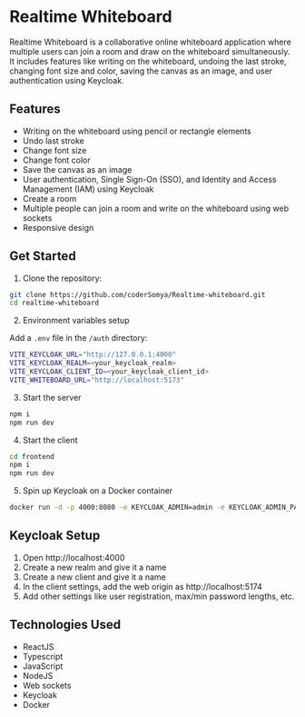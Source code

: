 # Realtime Whiteboard

Realtime Whiteboard is a collaborative online whiteboard application where multiple users can join a room and draw on the whiteboard simultaneously. It includes features like writing on the whiteboard, undoing the last stroke, changing font size and color, saving the canvas as an image, and user authentication using Keycloak.

## Features

- Writing on the whiteboard using pencil or rectangle elements
- Undo last stroke
- Change font size
- Change font color
- Save the canvas as an image
- User authentication, Single Sign-On (SSO), and Identity and Access Management (IAM) using Keycloak
- Create a room
- Multiple people can join a room and write on the whiteboard using web sockets
- Responsive design

## Get Started

1. Clone the repository:
```bash
git clone https://github.com/coderSomya/Realtime-whiteboard.git
cd realtime-whiteboard
```



2. Environment variables setup

Add a `.env` file in the `/auth` directory:

```bash
VITE_KEYCLOAK_URL="http://127.0.0.1:4000"
VITE_KEYCLOAK_REALM=<your_keycloak_realm>
VITE_KEYCLOAK_CLIENT_ID=<your_keycloak_client_id>
VITE_WHITEBOARD_URL="http://localhost:5173"
```

3. Start the server

```bash
npm i
npm run dev
```

4. Start the client
```bash
cd frontend
npm i
npm run dev
```

5. Spin up Keycloak on a Docker container
```bash
docker run -d -p 4000:8080 -e KEYCLOAK_ADMIN=admin -e KEYCLOAK_ADMIN_PASSWORD=admin quay.io/keycloak/keycloak:20.0.3 start-dev
```

## Keycloak Setup

1. Open http://localhost:4000
2. Create a new realm and give it a name
3. Create a new client and give it a name
4. In the client settings, add the web origin as http://localhost:5174
5. Add other settings like user registration, max/min password lengths, etc.



## Technologies Used

- ReactJS
- Typescript
- JavaScript
- NodeJS
- Web sockets
- Keycloak
- Docker

